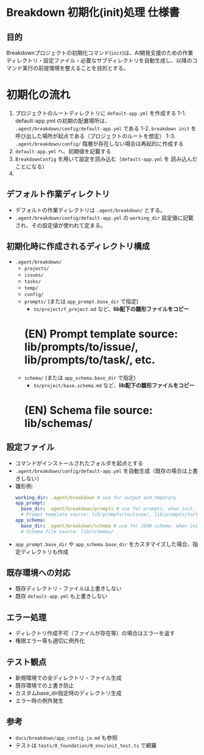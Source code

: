 # Breakdown 初期化(init)処理 仕様書

## 目的
Breakdownプロジェクトの初期化コマンド(`init`)は、AI開発支援のための作業ディレクトリ・設定ファイル・必要なサブディレクトリを自動生成し、以降のコマンド実行の前提環境を整えることを目的とする。

# 初期化の流れ

1. プロジェクトのルートディレクトリに `default-app.yml` を作成する
1-1. default-app.yml の初期の配置場所は、 `.agent/breakdown/config/default-app.yml` である
1-2. `breakdown init` を呼び出した場所が起点である（プロジェクトのルートを想定）
1-3. `.agent/breakdown/config/` 階層が存在しない場合は再起的に作成する
2. `default-app.yml` へ、初期値を記載する
3. `BreakdownConfig` を用いて設定を読み込む（`default-app.yml` を 読み込んだことになる）
4. 


## デフォルト作業ディレクトリ
- デフォルトの作業ディレクトリは `.agent/breakdown/` とする。
- `.agent/breakdown/config/default-app.yml` の `working_dir` 設定値に記載され、その設定値が使われて定まる。

## 初期化時に作成されるディレクトリ構成
- `.agent/breakdown/`
  - `projects/`
  - `issues/`
  - `tasks/`
  - `temp/`
  - `config/`
  - `prompts/` (または `app_prompt.base_dir` で指定)
    - `to/project/f_project.md` など、**lib配下の雛形ファイルをコピー**
    # (EN) Prompt template source: lib/prompts/to/issue/, lib/prompts/to/task/, etc.
  - `schema/` (または `app_schema.base_dir` で指定)
    - `to/project/base.schema.md` など、**lib配下の雛形ファイルをコピー**
    # (EN) Schema file source: lib/schemas/

## 設定ファイル
- コマンドがインストールされたフォルダを起点とする
- `.agent/breakdown/config/default-app.yml` を自動生成（既存の場合は上書きしない）
- 雛形例:
  ```yaml
  working_dir: .agent/breakdown # use for output and tmporary
  app_prompt:
    base_dir: .agent/breakdown/prompts # use for prompts. when init, command copy prompt files from app default (lib配下) to this dir.
    # Prompt template source: lib/prompts/to/issue/, lib/prompts/to/task/, etc.
  app_schema:
    base_dir: .agent/breakdown/schema # use for JSON schema. when init, command copy schema files from app default (lib配下) to this dir.
    # Schema file source: lib/schemas/
  ```
- `app_prompt.base_dir` や `app_schema.base_dir` をカスタマイズした場合、指定ディレクトリも作成

## 既存環境への対応
- 既存ディレクトリ・ファイルは上書きしない
- 既存 `default-app.yml` も上書きしない

## エラー処理
- ディレクトリ作成不可（ファイルが存在等）の場合はエラーを返す
- 権限エラー等も適切に例外化

## テスト観点
- 新規環境での全ディレクトリ・ファイル生成
- 既存環境での上書き防止
- カスタムbase_dir指定時のディレクトリ生成
- エラー時の例外発生

## 参考
- `docs/breakdown/app_config.ja.md` も参照
- テストは `tests/0_foundation/0_env/init_test.ts` で網羅 